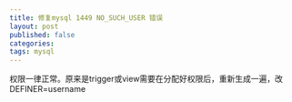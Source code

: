 ```yaml
---
title: 修复mysql 1449 NO_SUCH_USER 错误
layout: post
published: false
categories:
tags: mysql
---
```


权限一律正常。原来是trigger或view需要在分配好权限后，重新生成一遍，改DEFINER=username
